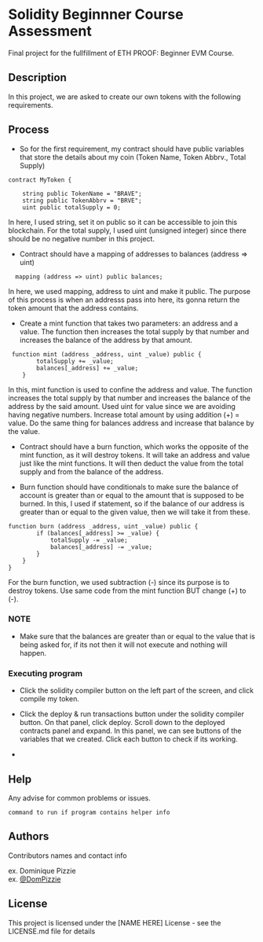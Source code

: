# Solidity Beginnner Course Assessment

Final project for the fullfillment of ETH PROOF: Beginner EVM Course.

## Description

In this project, we are asked to create our own tokens with the following requirements.

## Process
* So for the first requirement, my contract should have public variables that store the details about my coin (Token Name, Token Abbrv., Total Supply)

```solidity
contract MyToken {

    string public TokenName = "BRAVE";
    string public TokenAbbrv = "BRVE";
    uint public totalSupply = 0;
```    
In here, I used string, set it on public so it can be accessible to join this blockchain. 
For the total supply, I used uint (unsigned integer) since there should be no negative number in this project. 

* Contract should have a mapping of addresses to balances (address => uint)

```solidity
  mapping (address => uint) public balances;
```
In here, we used mapping, address to uint and make it public. The purpose of this process is when an addresss pass into here, its gonna return
the token amount that the address contains. 

* Create a mint function that takes two parameters: an address and a value. The function then increases the total supply by that number and increases the balance of the address by that amount.

```solidity
 function mint (address _address, uint _value) public {
        totalSupply += _value; 
        balances[_address] += _value;
    }
```
In this, mint function is used to confine the address and value. The function increases the total supply by that number and increases
the balance of the address by the said amount. 
Used uint for value since we are avoiding having negative numbers. Increase total amount by using addition (+) = value. Do the same thing for balances
address and increase that balance by the value.

* Contract should have a burn function, which works the opposite of the mint function, as it will destroy tokens. It will take an address and value just like the mint functions. It will then deduct the value from the total supply and from the balance of the address.

* Burn function should have conditionals to make sure the balance of account is greater than or equal to the amount that is supposed to be burned.
 In this, I used if statement, so if the balance of our address is greater than or equal to the given value, then we will take it from these.

```solidity
function burn (address _address, uint _value) public {
        if (balances[_address] >= _value) { 
            totalSupply -= _value;
            balances[_address] -= _value;
        }
    }
}
```
For the burn function, we used subtraction (-) since its purpose is to destroy tokens. Use same code from the mint function BUT change (+) to (-). 

### NOTE

* Make sure that the balances are greater than or equal to the value that is being asked for, if its not then it will not execute and nothing will happen.

### Executing program

* Click the solidity compiler button on the left part of the screen, and click compile my token.

* Click the deploy & run transactions button under the solidity compiler button. On that panel, click deploy. Scroll down to the deployed contracts panel and expand. In this panel, we can see buttons of the variables that we created. Click each button to check if its working. 
* 
## Help

Any advise for common problems or issues.
```
command to run if program contains helper info
```

## Authors

Contributors names and contact info

ex. Dominique Pizzie  
ex. [@DomPizzie](https://twitter.com/dompizzie)


## License

This project is licensed under the [NAME HERE] License - see the LICENSE.md file for details
